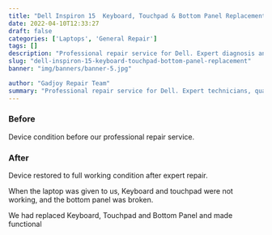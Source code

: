 ```yaml
---
title: "Dell Inspiron 15  Keyboard, Touchpad & Bottom Panel Replacement"
date: 2022-04-10T12:33:27
draft: false
categories: ['Laptops', 'General Repair']
tags: []
description: "Professional repair service for Dell. Expert diagnosis and quality repairs in Bangalore."
slug: "dell-inspiron-15-keyboard-touchpad-bottom-panel-replacement"
banner: "img/banners/banner-5.jpg"

author: "Gadjoy Repair Team"
summary: "Professional repair service for Dell. Expert technicians, quality parts, warranty included."
---
```


### Before

Device condition before our professional repair service.

### After

Device restored to full working condition after expert repair.

When the laptop was given to us, Keyboard and touchpad were not working, and the bottom panel was broken.

We had replaced Keyboard, Touchpad and Bottom Panel and made functional